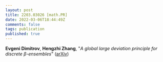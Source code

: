```yaml
---
layout: post
title: 2203.03026 [math.PR]
date: 2022-03-06T18:44:49Z
comments: false
tags: publication
published: true
---
```


<b>Evgeni Dimitrov</b>, <b>Hengzhi Zhang</b>, "<i>A global large deviation principle for discrete $β$-ensembles</i>" ([arXiv](http://arxiv.org/abs/2203.03026v1))
